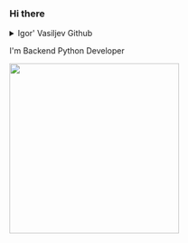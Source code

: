### Hi there

<details>
    <summary>Igor' Vasiljev Github</summary>
    <p>
        <img align="left" src="https://github-readme-stats.vercel.app/api?locale=en&username=va1ngvarr&theme=radical&show_icons=true&include_all_commits=true">

        <img align="right" src="https://github-readme-stats.vercel.app/api/top-langs?locale=pt-br&username=carlos3g&theme=radical">
    </p>
</details>

<div style="float: left; clear: none;">
  <p>I'm Backend Python Developer</p>
  <div id="header" align="right">
    <img src="https://media.giphy.com/media/v1.Y2lkPTc5MGI3NjExZGw1YTlsanBzbHc3NzJlNWx5dXl3d2hsamppaDBpcTI0YmV6eXdobSZlcD12MV9pbnRlcm5hbF9naWZfYnlfaWQmY3Q9Zw/1JBcr13iVzRvO/giphy.gif" width="300"/>
  </div>
</div>
